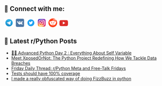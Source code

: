 ## 🔎 Connect with me:
[<img src="https://github.com/bullbesh/bullbesh/blob/main/images/Telegram.png" width="32" height="32" />](https://t.me/bullbesh)
[<img src="https://github.com/bullbesh/bullbesh/blob/main/images/VK.png" width="32" height="32" />](https://vk.com/bullbesh)
[<img src="https://github.com/bullbesh/bullbesh/blob/main/images/Twitter.png" width="32" height="32" />](https://twitter.com/bullbesh1)
[<img src="https://github.com/bullbesh/bullbesh/blob/main/images/Instagram.png" width="32" height="32" />](https://www.instagram.com/bullbesh)
[<img src="https://github.com/bullbesh/bullbesh/blob/main/images/Reddit.png" width="32" height="32" />](https://www.reddit.com/user/bullbesh)
[<img src="https://github.com/bullbesh/bullbesh/blob/main/images/YouTube.png" width="32" height="32" />](https://www.youtube.com/channel/UCtfjRs6uzgq5mfm8S06WTcg)

## 📕 Latest r/Python Posts
<!-- BLOG-POST-LIST:START -->
- [👨‍💻 Advanced Python Day 2 : Everything About Self Variable](https://www.reddit.com/r/Python/comments/1b9ju7y/advanced_python_day_2_everything_about_self/)
- [Meet XposedOrNot: The Python Project Redefining How We Tackle Data Breaches](https://www.reddit.com/r/Python/comments/1b9gtpd/meet_xposedornot_the_python_project_redefining/)
- [Friday Daily Thread: r/Python Meta and Free-Talk Fridays](https://www.reddit.com/r/Python/comments/1b99fi5/friday_daily_thread_rpython_meta_and_freetalk/)
- [Tests should have 100% coverage](https://www.reddit.com/r/Python/comments/1b95rg1/tests_should_have_100_coverage/)
- [I made a really obfuscated way of doing FizzBuzz in python](https://www.reddit.com/r/Python/comments/1b91njq/i_made_a_really_obfuscated_way_of_doing_fizzbuzz/)
<!-- BLOG-POST-LIST:END -->
